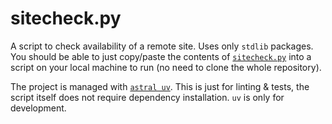 # sitecheck.py

A script to check availability of a remote site. Uses only `stdlib` packages. You should be able to just copy/paste the contents of [`sitecheck.py`](./sitecheck.py) into a script on your local machine to run (no need to clone the whole repository).

The project is managed with [`astral uv`](https://astral.sh/uv). This is just for linting & tests, the script itself does not require dependency installation. `uv` is only for development.
